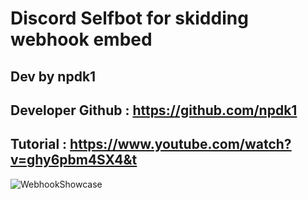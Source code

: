 # Discord Selfbot for skidding webhook embed
## Dev by npdk1
## Developer Github : https://github.com/npdk1
## Tutorial : https://www.youtube.com/watch?v=ghy6pbm4SX4&t
<img src="https://i.imgur.com/dy4uLbW.png" alt="WebhookShowcase">
